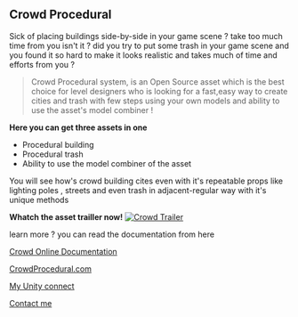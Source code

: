 ## Crowd Procedural
Sick of placing buildings side-by-side in your game scene ? take too much time from you isn't it ? did you try to put some trash in your game scene and you found it so hard to make it looks realistic and takes much of time and efforts from you ?

>Crowd Procedural system, is an Open Source asset which is the best choice for level designers who is looking for a fast,easy way to create cities and trash with few steps using your own models and ability to use the asset's model combiner !

**Here you can get three assets in one**

- Procedural building
- Procedural trash 
- Ability to use the model combiner of the asset

You will see how's crowd building cites even with it's repeatable props like lighting poles , streets and even trash in adjacent-regular way with it's unique methods 

**Whatch the asset trailler now!**
[![Crowd Trailer](https://cdn.pbrd.co/images/HuMpQ52.png)](https://www.youtube.com/watch?v=OJjltELFQ40)

learn more ? you can read the documentation from here

[Crowd Online Documentation](https://crowdprocedural.weebly.com/online-document.html)

[CrowdProcedural.com](https://crowdprocedural.weebly.com/)

[My Unity connect](https://connect.unity.com/u/58c6f2c132b306002554b8e6)

[Contact me](yousuf12345a@gmail.com)
